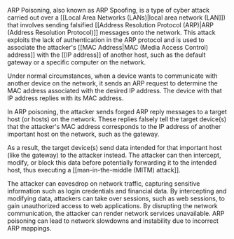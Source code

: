   
ARP Poisoning, also known as ARP Spoofing, is a type of cyber attack carried out over a [[Local Area Networks (LANs)|local area network (LAN]]) that involves sending falsified [[Address Resolution Protocol (ARP)|ARP (Address Resolution Protocol)]] messages onto the network. This attack exploits the lack of authentication in the ARP protocol and is used to associate the attacker's [[MAC Address|MAC (Media Access Control) address]] with the [[IP address]] of another host, such as the default gateway or a specific computer on the network.

Under normal circumstances, when a device wants to communicate with another device on the network, it sends an ARP request to determine the MAC address associated with the desired IP address. The device with that IP address replies with its MAC address. 

In ARP poisoning, the attacker sends forged ARP reply messages to a target host (or hosts) on the network. These replies falsely tell the target device(s) that the attacker's MAC address corresponds to the IP address of another important host on the network, such as the gateway.

As a result, the target device(s) send data intended for that important host (like the gateway) to the attacker instead. The attacker can then intercept, modify, or block this data before potentially forwarding it to the intended host, thus executing a [[man-in-the-middle (MITM) attack]].

The attacker can eavesdrop on network traffic, capturing sensitive information such as login credentials and financial data. By intercepting and modifying data, attackers can take over sessions, such as web sessions, to gain unauthorized access to web applications. By disrupting the network communication, the attacker can render network services unavailable. ARP poisoning can lead to network slowdowns and instability due to incorrect ARP mappings.

